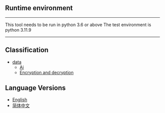 ## Runtime environment
***
This tool needs to be run in python 3.6 or above
The test environment is python 3.11.9
***

## Classification
- [data](data)
  - [Ai]()
  - [Encryption and decryption](data/Encryption_decryption)
 
## Language Versions
- [English](README.md)
- [简体中文](README_zh-CN.md)